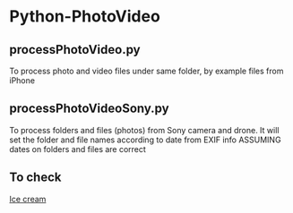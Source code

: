 # Python-PhotoVideo

## processPhotoVideo.py
To process photo and video files under same folder, by example files from iPhone

## processPhotoVideoSony.py
To process folders and files (photos) from Sony camera and drone.
It will set the folder and file names according to date from EXIF info
ASSUMING dates on folders and files are correct

## To check
[Ice cream](https://towardsdatascience.com/introducing-icecream-never-use-print-to-debug-your-python-code-again-d8f2e5719f8a)
